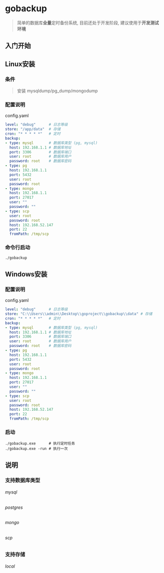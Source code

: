 # gobackup
> 简单的数据库**全量**定时备份系统, 目前还处于开发阶段, 建议使用于**开发测试环境**

## 入门开始

## Linux安装
### 条件
>  安装 mysqldump/pg_dump/mongodump
### 配置说明
config.yaml
```yaml
level: "debug"      # 日志等级
store: "/app/data"  # 存储
cron: "* * * * *"   # 定时
backup:
- type: mysql       # 数据库类型 (pg, mysql)
  host: 192.168.1.1 # 数据库地址
  port: 3306        # 数据库端口
  user: root        # 数据库用户
  password: root    # 数据库密码
- type: pg
  host: 192.168.1.1
  port: 5432
  user: root
  password: root
- type: mongo
  host: 192.168.1.1
  port: 27017
  user: ""
  password: ""
- type: scp
  user: root 
  password: root
  host: 192.168.52.147
  port: 22
  fromPath: /tmp/scp
```

### 命令行启动
```shell
./gobackup
```

## Windows安装
### 配置说明
config.yaml
```yaml
level: "debug"      # 日志等级
store: "C:\\Users\\admin\\Desktop\\goproject\\gobackup\\data" # 存储
cron: "* * * * *"   # 定时
backup:
- type: mysql       # 数据库类型 (pg, mysql)
  host: 192.168.1.1 # 数据库地址
  port: 3306        # 数据库端口
  user: root        # 数据库用户
  password: root    # 数据库密码
- type: pg
  host: 192.168.1.1
  port: 5432
  user: root
  password: root
- type: mongo
  host: 192.168.1.1
  port: 27017
  user: ""
  password: ""
- type: scp
  user: root 
  password: root
  host: 192.168.52.147
  port: 22
  fromPath: /tmp/scp
```
### 启动
```shell
./gobackup.exe      # 执行定时任务
./gobackup.exe -run # 执行一次
```


## 说明
### 支持数据库类型
###### mysql
###### postgres
###### mongo
###### scp

### 支持存储
###### local
